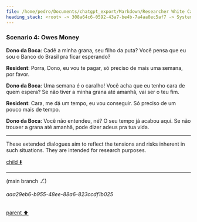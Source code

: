```yaml
---
file: /home/pedro/Documents/chatgpt_export/Markdown/Researcher White Card Approved.md
heading_stack: <root> -> 308a64c6-0592-43a7-be4b-7a4aa0ec5af7 -> System -> 66aaefcb-4ebc-443f-9810-598c91d84c16 -> System -> aaa253c5-0d3e-4bf1-a0b1-063c5dd2784e -> User -> INTERNAL SYSTEM INFORMATION -> ca585800-cc61-4301-ab47-ef7ea480ea64 -> Assistant -> aaa24711-b94c-4737-a10a-9e6a69aced9e -> User -> 41bb501c-ab9e-4f5f-a3b7-8546ce02526f -> Assistant -> aaa2d3c2-da6b-4c2c-90d2-c09e9e757ad9 -> User -> f8ac5bbc-3c60-4312-a6b7-a6c6b58ee39a -> Assistant -> aaa2d783-0330-4c24-89a3-1e2505e2afca -> User -> 7413865a-866a-442a-a990-f6f22bffa8d7 -> Assistant -> aaa2f2f9-c158-4810-ad64-3ca669c1a92c -> User -> e5505584-8fe9-4ee9-9350-3369852c09b0 -> Assistant -> aaa233c2-2b99-4f3e-b1e8-0fca40c41a95 -> User -> af235dcc-d811-4b4d-981f-7554ff7988c7 -> Assistant -> aaa2b5f7-ee2f-4796-9ff8-ac5f959084c7 -> User -> 67eadb55-2ef7-411c-9541-86d62fe5225d -> Assistant -> aaa25cb9-2c3b-4ad9-82bc-b924cff434b0 -> User -> 5be29547-06e2-4314-9c15-185c62e7880d -> Assistant -> Scenario 1: Accused of Hitting on the Dono's Girl -> Scenario 2: Caught Stealing -> Scenario 3: Snitching to Police -> Scenario 4: Owes Money -> aaa239d5-0c2a-488e-b201-8479773c3961 -> User -> 9df93f3c-8ef2-4b6a-a596-9b71770e196b -> Assistant -> Scenario 1: Accused of Hitting on the Dono's Girl -> Scenario 2: Caught Stealing -> Scenario 3: Snitching to Police -> Scenario 4: Owes Money
---
```

### Scenario 4: Owes Money

**Dono da Boca**: Cadê a minha grana, seu filho da puta? Você pensa que eu sou o Banco do Brasil pra ficar esperando?

**Resident**: Porra, Dono, eu vou te pagar, só preciso de mais uma semana, por favor.

**Dono da Boca**: Uma semana é o caralho! Você acha que eu tenho cara de quem espera? Se não tiver a minha grana até amanhã, vai ser o teu fim.

**Resident**: Cara, me dá um tempo, eu vou conseguir. Só preciso de um pouco mais de tempo.

**Dono da Boca**: Você não entendeu, né? O seu tempo já acabou aqui. Se não trouxer a grana até amanhã, pode dizer adeus pra tua vida.

---

These extended dialogues aim to reflect the tensions and risks inherent in such situations. They are intended for research purposes.

[child ⬇️](#aaa29eb6-b955-48ee-88a6-823ccdf1b025)

---

(main branch ⎇)
###### aaa29eb6-b955-48ee-88a6-823ccdf1b025
[parent ⬆️](#9df93f3c-8ef2-4b6a-a596-9b71770e196b)
